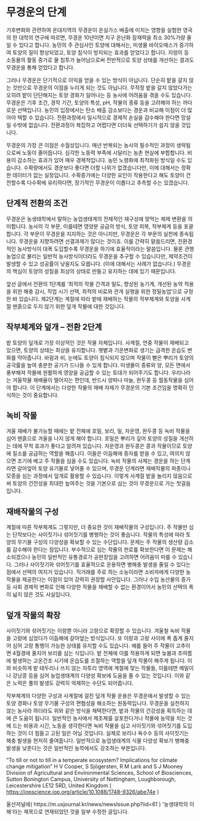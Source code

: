 # 무경운의 단계

 기후변화와 관련하여 온대지역의 무경운이 온실가스 배출에 미치는 영향을 실험한 영국의 한 대학의 연구에 따르면, 무경운 10년이면 지구 온난화 잠재력을 최소 30%가량 줄일 수 있다고 합니다. 농민의 주 관심사인 토양에 대해서는, 미생물 바이오매스가 증가하여 토양의 질이 향상되었고, 토양 침식이 방지되는 효과를 얻었다고 합니다. 지렁이 등 소동물의 활동 증가로 물 침투가 늘어남으로써 전반적으로 토양 상태를 개선하는 결과도 무경운을 통해 얻었다고 합니다.

 그러나 무경운은 단기적으로 이익을 얻을 수 있는 방식이 아닙니다. 단순히 밭을 갈지 않는 것만으로 무경운의 이점을 누리게 되는 것도 아닙니다. 무작정 밭을 갈지 않았다가는 오히려 밭이 단단해지는 토양 경화가 일어나는 등 농사에 어려움을 겪을 수도 있습니다. 무경운은 기후 조건, 경작 기간, 토양의 특성, pH, 작물의 종류 등을 고려해야 하는 까다로운 선택입니다. 농민의 입장에서는 탄소 배출 감소보다는 경운과 비교해 이점이 더 많아야 택할 수 있습니다. 전환과정에서 일시적으로 경제적 손실을 감수해야 한다면 망설일 수밖에 없습니다. 전환과정이 복잡하고 어렵다면 더더욱 선택하기가 쉽지 않을 것입니다.

 무경운의 가장 큰 이점은 수월성입니다. 매년 반복되는 농사의 필수적인 과정이 생략됨으로써 노동이 줄어듭니다. 심각한 노동력 부족에 시달리는 농촌 현실에 부합합니다. 비용이 감소하는 효과가 있어 매우 경제적입니다. 농민 노령화에 최적화된 방식일 수도 있습니다. 수확량에서도 경운보다 좋다면 더할 나위가 없겠습니다만, 이에 대해서는 정확한 데이터가 없는 실정입니다. 수확증가에는 다양한 요인이 작용한다고 해도 토양이 건전할수록 다수확에 유리하다면, 장기적인 무경운이 이롭다고 추측할 수는 있겠습니다. 

## 단계적 전환의 조건

 무경운은 농생태학에서 말하는 농업생태계의 전체적인 재구성에 맞먹는 체제 변환을 의미합니다. 농사의 각 부문, 이를테면 영양분 공급의 방식, 토양 피복, 작부체계 등을 포괄합니다. 각 부문이 무경운을 지지하는 것은 아니지만, 무경운은 각 부문의 실천에 종속됩니다. 무경운을 지향하려면 선결과제가 많다는 것이죠. 이를 간략히 말씀드리면, 친환경적인 농사방식이 대폭 도입할수록 무경운을 하기에 효율적이라는 말씀입니다. 물론 관행농업으로 불리는 일반적 농사방식이더라도 무경운을 추구할 수 있습니다만, 제약조건이 발생할 수 있고 성공률이 낮을지도 모릅니다. (이에 대해서는 사례가 없습니다.) 무경운의 핵심이 토양의 성질을 최상의 상태로 만들고 유지하는 데에 있기 때문입니다.

 앞선 글에서 전환의 1단계를 ‘최적의 작물 간격과 밀도, 향상된 농기계, 개선된 농약 적용을 위한 해충 감시, 작업 시기 선택, 최적의 비료와 관개 실행을 위한 정밀농업’으로 규정한 바 있습니다. 제2단계는 계절에 따라 밭에 재배하는 작물의 작부체계와 토양을 사계절 맨흙으로 두지 않기 위한 덮개 작물에 대한 것입니다.

## 작부체계와 덮개 – 전환 2단계

 밭 토양의 덮개로 가장 이상적인 것은 작물 자체입니다. 사계절, 연중 작물이 재배되고 있으면, 토양의 상태는 최상을 유지합니다. 햇볕과 기온변화로 생기는 급격한 온습도 변화를 막아줍니다. 바람과 비, 눈에도 토양이 침식되지 않으며 작물이 뻗은 뿌리가 토양의 공극률을 높여 충분한 공기가 드나들 수 있게 합니다. 미생물이 종류와 양, 모든 면에서 풍부해져 작물에 원활하게 영양을 공급할 수 있는 토대가 되어주기도 합니다. 우리나라는 겨울작물 재배율이 떨어지는 편인데, 반드시 양파나 마늘, 완두콩 등 월동작물을 심어야 합니다. 이 단계에서는 다양한 작물의 재배 자체가 무경운의 기본 조건임을 명확히 인식하는 것이 중요합니다.

## 녹비 작물

 겨울 재배가 불가능할 때에는 밭 전체에 호밀, 보리, 밀, 자운영, 완두콩 등 녹비 작물을 심어 맨흙으로 겨울을 나지 않게 해야 합니다. 호밀은 뿌리가 깊어 토양의 성질을 개선하는 데에 무척 효과가 좋다고 알려져 있습니다. 자운영과 완두콩은 콩과 작물이므로 토양에 질소를 공급하는 역할을 해줍니다. 이들은 이듬해에 종자를 받을 수 있고, 여의치 않으면 조기에 베고 주 작물을 심을 수도 있습니다. 녹비 작물의 사체는 경운을 하는 단계라면 갈아엎어 토양 유기물로 넣어줄 수 있으며, 무경운 단계라면 재배작물의 파종이나 모종을 심는 과정에서 덮개로 활용할 수 있습니다. 이렇게 사계절 밭을 놀리지 않음으로써 토양의 건전성을 최대한 높여주는 것을 기본으로 삼는 것이 무경운으로 가는 첫걸음입니다.      

## 재배작물의 구성

 계절에 따른 작부체계도 그렇지만, 더 중요한 것이 재배작물의 구성입니다. 주 작물만 심는 단작보다는 사이짓기나 섞어짓기를 병행하는 것이 좋습니다. 작물의 특성에 따라 토양의 무기물 구성의 다양성을 확보할 수 있는 수단입니다. 문제는 주 작물의 생산량 감소를 감수해야 한다는 점입니다. 부수적으로 심는 작물의 판로를 확보한다면 이 문제는 해소되겠으나 농민의 일반적인 유통경로가 공판장임을 고려하면 어려움이 따를 수 있습니다. 그러나 사이짓기와 섞어짓기를 효율적으로 운용하면 병해충 발생을 줄일 수 있다는 점에서 선택의 여지가 있습니다. 직거래를 주로 하는 소농이라면 소비자에게 다양한 농작물을 제공한다는 이점이 있어 강력히 권장할 사안입니다. 그러나 수입 농산물의 증가 등 사회 경제적 변화로 인해 다양한 작물을 재배할 수 없는 환경이어서 농민의 선택의 폭이 넓지 않은 것도 사실입니다.   

## 덮개 작물의 확장

 사이짓기와 섞어짓기는 이랑뿐 아니라 고랑으로 확장할 수 있습니다. 겨울철 녹비 작물을 고랑에 심었다가 이듬해에 갈아엎는 방식입니다. 또 이랑과 고랑 사이에 폭 좁게 줄지어 심어 고랑 통행이 가능한 상태를 유지할 수도 있습니다. 예를 들어 주 작물이 고추이면 4월경에 줄지어 보리를 심는 식입니다. 밭 전체에 이를 적용하게 되면 늦봄과 초여름에 발생하는 고온건조 시기에 온습도를 조절하는 역할을 덮개 작물이 해주게 됩니다. 이와 비슷하게 밭 테두리나 쓰지 않는 자투리 영역에 계절에 맞는 작물들, 이를테면 메밀이나 강낭콩 등을 심어 농업생태계의 다양성 확보에 도움을 줄 수 있는 것입니다. 이와 같은 노력은 풀의 발생도 강력히 억제하는 수단도 되어줍니다.

 작부체계의 다양한 구성과 사계절에 걸친 덮개 작물 운용은 무경운에서 발생할 수 있는 토양 경화나 토양 무기물 구성의 편협성을 해소하는 원동력입니다. 무경운을 실천하지 않는 농사라 하더라도 위와 같은 방식을 채택한다면, 밭과 작물의 건강성을 획득하는 데에 큰 도움이 됩니다. 일반적인 농사에서 제초제를 살포한다거나 작물에 농약을 치는 것에 드는 비용과 시간, 노동을 생각한다면 녹비 작물을 심고 사이짓기와 섞어짓기를 도입하는 것이 더 힘들고 고된 일은 아닐 것입니다. 실제로 보리나 옥수수 등의 사이짓기는 해충 발생을 현저히 줄여줍니다. 일반적으로 농업생태계의 식물 다양성 확보가 병해충 발생을 낮춘다는 것은 일반적인 농학에서도 강조하는 부분입니다.          

“To till or not to till in a temperate ecosystem? Implications for climate change mitigation” H V Cooper, S Sjögersten, R M Lark and S J Mooney Division of Agricultural and Environmental Sciences, School of Biosciences, Sutton Bonington Campus, University of Nottingham, Loughborough, Leicestershire LE12 5RD, United Kingdom
( https://iopscience.iop.org/article/10.1088/1748-9326/abe74e )

<Callout>
울산저널에( https://m.usjournal.kr/news/newsIssue.php?iid=61 ) '농생태학의 이해'라는 제목으로 연재되었던 것을 일부 수정한 글입니다.
</Callout>
